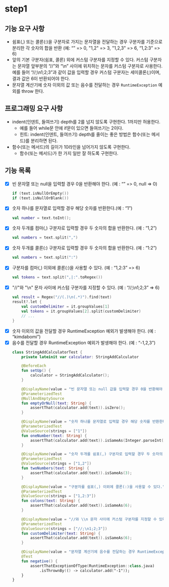# step1
## 기능 요구 사항
- 쉼표(,) 또는 콜론(:)을 구분자로 가지는 문자열을 전달하는 경우 구분자를 기준으로 분리한 각 숫자의 합을 반환 (예: “” => 0, "1,2" => 3, "1,2,3" => 6, “1,2:3” => 6)
- 앞의 기본 구분자(쉼표, 콜론) 외에 커스텀 구분자를 지정할 수 있다. 커스텀 구분자는 문자열 앞부분의 “//”와 “\n” 사이에 위치하는 문자를 커스텀 구분자로 사용한다. 예를 들어 “//;\n1;2;3”과 같이 값을 입력할 경우 커스텀 구분자는 세미콜론(;)이며, 결과 값은 6이 반환되어야 한다.
- 문자열 계산기에 숫자 이외의 값 또는 음수를 전달하는 경우 `RuntimeException` 예외를 throw 한다.
## 프로그래밍 요구 사항
- indent(인덴트, 들여쓰기) depth를 2를 넘지 않도록 구현한다. 1까지만 허용한다.
  - 예를 들어 while문 안에 if문이 있으면 들여쓰기는 2이다.
  - 힌트: indent(인덴트, 들여쓰기) depth를 줄이는 좋은 방법은 함수(또는 메서드)를 분리하면 된다.
- 함수(또는 메서드)의 길이가 10라인을 넘어가지 않도록 구현한다.
  - 함수(또는 메서드)가 한 가지 일만 잘 하도록 구현한다.
## 기능 목록
- [x] 빈 문자열 또는 null을 입력할 경우 0을 반환해야 한다. (예 : “” => 0, null => 0)
  ``` kotlin
  if (text.isNullOrEmpty())
  if (text.isNullOrBlank())
  ```
- [x] 숫자 하나를 문자열로 입력할 경우 해당 숫자를 반환한다.(예 : “1”)
  ``` kotlin
  val number = text.toInt();
  ```
- [x] 숫자 두개를 컴마(,) 구분자로 입력할 경우 두 숫자의 합을 반환한다. (예 : “1,2”)
  ``` kotlin
  val numbers = text.split(",")
  ```
- [x] 숫자 두개를 콜론(:) 구분자로 입력할 경우 두 숫자의 합을 반환한다. (예 : “1:2”)
  ``` kotlin
  val numbers = text.split(":")
  ```
- [x] 구분자를 컴마(,) 이외에 콜론(:)을 사용할 수 있다. (예 : “1,2:3” => 6)
  ``` kotlin
  val tokens = text.split(",|:".toRegex())
  ```
- [x] "//"와 "\n" 문자 사이에 커스텀 구분자를 지정할 수 있다. (예 : “//;\n1;2;3” => 6)
  ``` kotlin
  val result = Regex("//(.)\n(.*)").find(text)
  result?.let {
      val customDelimiter = it.groupValues[1]
      val tokens = it.groupValues[2].split(customDelimiter)
      // ...
  }
  ```
- [x] 숫자 이외의 값을 전달할 경우 RuntimeException 예외가 발생해야 한다. (예 : “kimdabomi”)
- [x] 음수를 전달할 경우 RuntimeException 예외가 발생해야 한다. (예 : “-1,2,3”)
  ``` kotlin
  class StringAddCalculatorTest {
      private lateinit var calculator: StringAddCalculator
  
      @BeforeEach
      fun setUp() {
          calculator = StringAddCalculator();
      }
  
      @DisplayName(value = "빈 문자열 또는 null 값을 입력할 경우 0을 반환해야 한다.")
      @ParameterizedTest
      @NullAndEmptySource
      fun emptyOrNull(text: String) {
          assertThat(calculator.add(text)).isZero();
      }
  
      @DisplayName(value = "숫자 하나를 문자열로 입력할 경우 해당 숫자를 반환한다.")
      @ParameterizedTest
      @ValueSource(strings = ["1"])
      fun oneNumber(text: String) {
          assertThat(calculator.add(text)).isSameAs(Integer.parseInt(text));
      }
  
      @DisplayName(value = "숫자 두개를 쉼표(,) 구분자로 입력할 경우 두 숫자의 합을 반환한다.")
      @ParameterizedTest
      @ValueSource(strings = ["1,2"])
      fun twoNumbers(text: String) {
          assertThat(calculator.add(text)).isSameAs(3);
      }
  
      @DisplayName(value = "구분자를 쉼표(,) 이외에 콜론(:)을 사용할 수 있다.")
      @ParameterizedTest
      @ValueSource(strings = ["1,2:3"])
      fun colons(text: String) {
          assertThat(calculator.add(text)).isSameAs(6);
      }
  
      @DisplayName(value = "//와 \\n 문자 사이에 커스텀 구분자를 지정할 수 있다.")
      @ParameterizedTest
      @ValueSource(strings = ["//;\n1;2;3"])
      fun customDelimiter(text: String) {
          assertThat(calculator.add(text)).isSameAs(6);
      }
  
      @DisplayName(value = "문자열 계산기에 음수를 전달하는 경우 RuntimeException 예외 처리를 한다.")
      @Test
      fun negative() {
          assertThatExceptionOfType(RuntimeException::class.java)
              .isThrownBy(() -> calculator.add("-1"));
      }
  }
  ```
